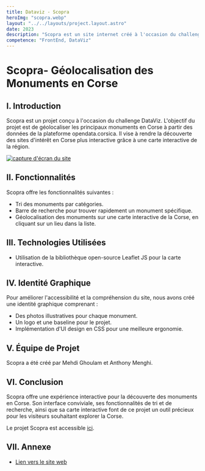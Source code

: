 ```yaml
---
title: Dataviz - Scopra
heroImg: "scopra.webp"
layout: "../../layouts/project.layout.astro"
date: 2023
description: "Scopra est un site internet créé à l'occasion du challenge DataViz, visant à géolocaliser les principaux sites d'intérêt en Corse. Le site référence les monuments en Corse à partir du jeu de données de la plateforme opendata.corsica. Pour rendre le site plus interactif, nous avons développé une interface graphique permettant aux utilisateurs de visualiser les différents lieux sur une carte interactive de la Corse, en utilisant la bibliothèque open-source Leaflet JS. Le projet comprend un algorithme de tri pour la barre de recherche et les catégories, une identité graphique avec des photos, un logo et une baseline, ainsi qu'une implémentation d'UI design en CSS pour améliorer l'accessibilité et la compréhension du site."
competence: "FrontEnd, DataViz"
---
```

# Scopra- Géolocalisation des Monuments en Corse
## I. Introduction
Scopra est un projet conçu à l'occasion du challenge DataViz. L'objectif du projet est de géolocaliser les principaux monuments en Corse à partir des données de la plateforme opendata.corsica. Il vise à rendre la découverte des sites d'intérêt en Corse plus interactive grâce à une carte interactive de la région.


[![capture d'écran du site](/img/scopra/image1.png)](https://scopra.antocrea.dev)
## II. Fonctionnalités

Scopra offre les fonctionnalités suivantes :

- Tri des monuments par catégories.
- Barre de recherche pour trouver rapidement un monument spécifique.
- Géolocalisation des monuments sur une carte interactive de la Corse, en cliquant sur un lieu dans la liste.

## III. Technologies Utilisées

- Utilisation de la bibliothèque open-source Leaflet JS pour la carte interactive.

## IV. Identité Graphique

Pour améliorer l'accessibilité et la compréhension du site, nous avons créé une identité graphique comprenant :

- Des photos illustratives pour chaque monument.
- Un logo et une baseline pour le projet.
- Implémentation d'UI design en CSS pour une meilleure ergonomie.

## V. Équipe de Projet

Scopra a été créé par Mehdi Ghoulam et Anthony Menghi.

## VI. Conclusion

Scopra offre une expérience interactive pour la découverte des monuments en Corse. Son interface conviviale, ses fonctionnalités de tri et de recherche, ainsi que sa carte interactive font de ce projet un outil précieux pour les visiteurs souhaitant explorer la Corse.

Le projet Scopra est accessible [ici](https://scopra.antocrea.dev).

## VII. Annexe

- [Lien vers le site web](https://scopra.antocrea.dev)
